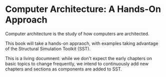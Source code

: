 Computer Architecture: A Hands-On Approach
============================

Computer architecture is the study of how computers are architected. 

This book will take a hands-on appraoch, with examples taking advantage of the Structural Simulation Toolkit (SST). 

This is a living documnent: while we don't expect the early chapters on basic topics to change frequently, we intend to continuously add new chapters and sections as components are added to SST. 
